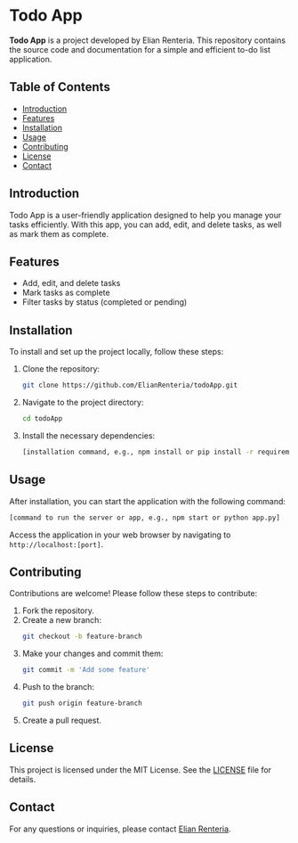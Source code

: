 
# Todo App

**Todo App** is a project developed by Elian Renteria. This repository contains the source code and documentation for a simple and efficient to-do list application.

## Table of Contents

- [Introduction](#introduction)
- [Features](#features)
- [Installation](#installation)
- [Usage](#usage)
- [Contributing](#contributing)
- [License](#license)
- [Contact](#contact)

## Introduction

Todo App is a user-friendly application designed to help you manage your tasks efficiently. With this app, you can add, edit, and delete tasks, as well as mark them as complete.

## Features

- Add, edit, and delete tasks
- Mark tasks as complete
- Filter tasks by status (completed or pending)

## Installation

To install and set up the project locally, follow these steps:

1. Clone the repository:
   ```bash
   git clone https://github.com/ElianRenteria/todoApp.git
   ```
2. Navigate to the project directory:
   ```bash
   cd todoApp
   ```
3. Install the necessary dependencies:
   ```bash
   [installation command, e.g., npm install or pip install -r requirements.txt]
   ```

## Usage

After installation, you can start the application with the following command:

```bash
[command to run the server or app, e.g., npm start or python app.py]
```

Access the application in your web browser by navigating to `http://localhost:[port]`.

## Contributing

Contributions are welcome! Please follow these steps to contribute:

1. Fork the repository.
2. Create a new branch:
   ```bash
   git checkout -b feature-branch
   ```
3. Make your changes and commit them:
   ```bash
   git commit -m 'Add some feature'
   ```
4. Push to the branch:
   ```bash
   git push origin feature-branch
   ```
5. Create a pull request.

## License

This project is licensed under the MIT License. See the [LICENSE](LICENSE) file for details.

## Contact

For any questions or inquiries, please contact [Elian Renteria](mailto:elianrenteriadevelopment@gmail.com).
